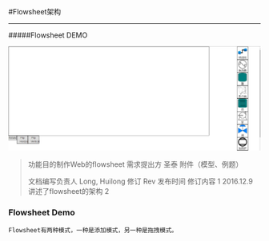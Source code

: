 #Flowsheet架构

---
#####Flowsheet DEMO

![](../images/001.jpg)

> 功能目的制作Web的flowsheet 需求提出方 圣泰 附件（模型、例题）
>
> 文档编写负责人 Long, Huilong 修订 Rev 发布时间 修订内容 1 2016.12.9 讲述了flowsheet的架构 2

### **Flowsheet Demo**

```
Flowsheet有两种模式，一种是添加模式，另一种是拖拽模式。
```
